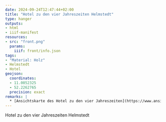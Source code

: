 ```yaml
---
date: 2024-09-24T12:47:44+02:00
title: "Hotel zu den vier Jahreszeiten Helmstedt"
type: hanger
outputs:
- html
- iiif-manifest
resources:
- src: "front.png"
  params:
    iiif: front/info.json
tags:
- "Material: Holz"
- Helmstedt
- Hotel
geojson:
  coordinates:
  - 11.0052325
  - 52.2262765
  precision: exact
remarks: |
  * [Ansichtskarte des Hotel zu den vier Jahreszeiten](https://www.ansichtskartenversand.com/ak/91-Alte-Ansichtskarte/24349-38350-Helmstedt/12962482-AK-Helmstedt-Hotel-Restaurant-Vier-Jahreszeiten-in-der-Strasse-Holzberg-23)
---
```

Hotel zu den vier Jahreszeiten Helmstedt
